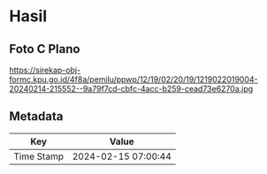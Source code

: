 # Hasil

## Foto C Plano

https://sirekap-obj-formc.kpu.go.id/4f8a/pemilu/ppwp/12/19/02/20/19/1219022019004-20240214-215552--9a79f7cd-cbfc-4acc-b259-cead73e6270a.jpg


## Metadata

| Key        | Value               |
| ---------- | ------------------- |
| Time Stamp | 2024-02-15 07:00:44 |



